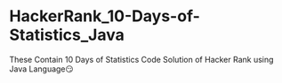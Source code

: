 # HackerRank_10-Days-of-Statistics_Java
These Contain 10 Days of Statistics Code Solution of Hacker Rank using Java Language😏
